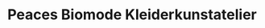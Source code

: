 ---
title: "Peaces Biomode Kleiderkunstatelier"
url: /graz/peaces-biomode-kleiderkunstatelier/
shop: Kleidung
---